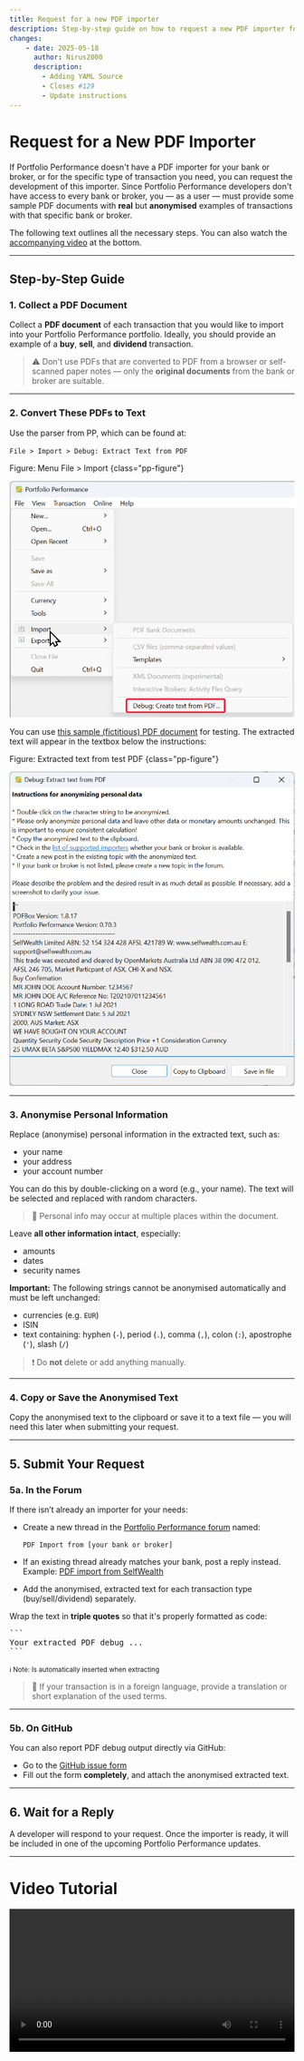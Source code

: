 ```yaml
---
title: Request for a new PDF importer
description: Step-by-step guide on how to request a new PDF importer for Portfolio Performance, including how to collect, anonymize, and submit sample PDF transaction documents.
changes:
    - date: 2025-05-18
      author: Nirus2000
      description:
        - Adding YAML Source
        - Closes #129
        - Update instructions
---
```


# Request for a New PDF Importer

If Portfolio Performance doesn't have a PDF importer for your bank or broker, or for the specific type of transaction you need, you can request the development of this importer. Since Portfolio Performance developers don't have access to every bank or broker, you — as a user — must provide some sample PDF documents with **real** but **anonymised** examples of transactions with that specific bank or broker.

The following text outlines all the necessary steps. You can also watch the [accompanying video](#video-tutorial) at the bottom.

---

## Step-by-Step Guide

### 1. Collect a PDF Document

Collect a **PDF document** of each transaction that you would like to import into your Portfolio Performance portfolio. Ideally, you should provide an example of a **buy**, **sell**, and **dividend** transaction.

> ⚠️ Don't use PDFs that are converted to PDF from a browser or self-scanned paper notes — only the **original documents** from the bank or broker are suitable.

---

### 2. Convert These PDFs to Text

Use the parser from PP, which can be found at:

`File > Import > Debug: Extract Text from PDF`

Figure: Menu File > Import {class="pp-figure"}

![Menu File Import](./images/mnuFile-import-debug.png)

You can use [this sample (fictitious) PDF document](../assets/SelfwealthBuy01.pdf) for testing. The extracted text will appear in the textbox below the instructions:

Figure: Extracted text from test PDF {class="pp-figure"}

![Extracted Text](./images/pdf-import-extract-text.png)


---

### 3. Anonymise Personal Information

Replace (anonymise) personal information in the extracted text, such as:

- your name
- your address
- your account number

You can do this by double-clicking on a word (e.g., your name). The text will be selected and replaced with random characters.

> 🧠 Personal info may occur at multiple places within the document.

Leave **all other information intact**, especially:

- amounts
- dates
- security names

**Important:** The following strings cannot be anonymised automatically and must be left unchanged:

- currencies (e.g. `EUR`)
- ISIN
- text containing: hyphen (`-`), period (`.`), comma (`,`), colon (`:`), apostrophe (`'`), slash (`/`)

> ❗ Do **not** delete or add anything manually.

---

### 4. Copy or Save the Anonymised Text

Copy the anonymised text to the clipboard or save it to a text file — you will need this later when submitting your request.

---

## 5. Submit Your Request

### 5a. In the Forum

If there isn’t already an importer for your needs:

- Create a new thread in the [Portfolio Performance forum](https://forum.portfolio-performance.info/c/english/16) named:

  ```
  PDF Import from [your bank or broker]
  ```

- If an existing thread already matches your bank, post a reply instead. Example: [PDF import from SelfWealth](https://forum.portfolio-performance.info/t/pdf-import-from-selfwealth/17399)

- Add the anonymised, extracted text for each transaction type (buy/sell/dividend) separately.

Wrap the text in **triple quotes** so that it's properly formatted as code:

<pre>
```
Your extracted PDF debug ...
```
</pre>

<small>ℹ️ Note: Is automatically inserted when extracting</small>

> 💬 If your transaction is in a foreign language, provide a translation or short explanation of the used terms.

---

### 5b. On GitHub

You can also report PDF debug output directly via GitHub:

- Go to the [GitHub issue form](https://github.com/portfolio-performance/portfolio/issues/new?template=pdf_report.yml)
- Fill out the form **completely**, and attach the anonymised extracted text.

---

## 6. Wait for a Reply

A developer will respond to your request. Once the importer is ready, it will be included in one of the upcoming Portfolio Performance updates.

---

# Video Tutorial

<video width="100%" controls>
  <source src="../../assets/videos/request-importer/PP-request-importer.mp4" type="video/mp4">
</video>
